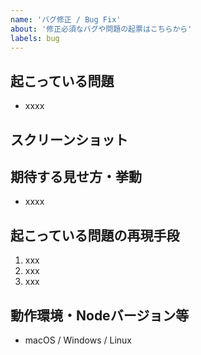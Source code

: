 ```yaml
---
name: 'バグ修正 / Bug Fix'
about: '修正必須なバグや問題の起票はこちらから'
labels: bug
---
```

<!-- Templateはあくまで参考なので、これに従わなければならないわけではない -->
<!-- このIssue Templateで作られたIssueを解決するbranchは'fix/'または'hotfix/'で作成することとする -->

## 起こっている問題
<!-- 起こっている問題を簡潔に記載する -->
- xxxx

## スクリーンショット
<!-- スクリーンショットがあれば貼る、なければこの欄ごと削除してかまわない -->


## 期待する見せ方・挙動
<!-- 本来すべき挙動等を記載する -->
- xxxx


## 起こっている問題の再現手段
<!-- どのようにしてその問題が発現したのかを記載する -->
1. xxx
2. xxx
3. xxx

## 動作環境・Nodeバージョン等
<!-- 環境依存の問題である可能性も含めて、自らの環境を記載する -->
- macOS / Windows / Linux
